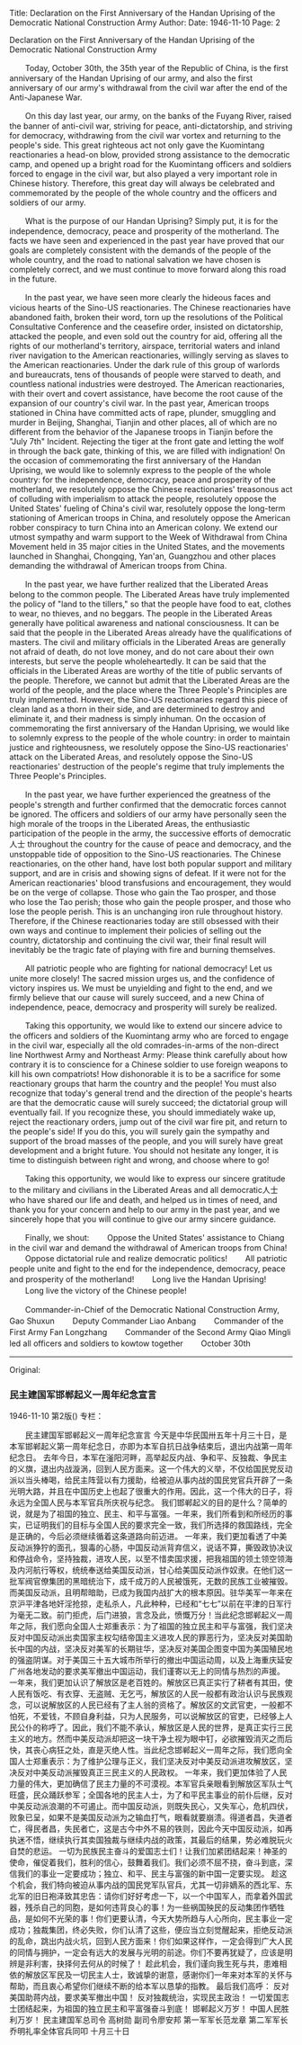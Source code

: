Title: Declaration on the First Anniversary of the Handan Uprising of the Democratic National Construction Army
Author:
Date: 1946-11-10
Page: 2

Declaration on the First Anniversary of the Handan Uprising of the Democratic National Construction Army

　　Today, October 30th, the 35th year of the Republic of China, is the first anniversary of the Handan Uprising of our army, and also the first anniversary of our army's withdrawal from the civil war after the end of the Anti-Japanese War.

　　On this day last year, our army, on the banks of the Fuyang River, raised the banner of anti-civil war, striving for peace, anti-dictatorship, and striving for democracy, withdrawing from the civil war vortex and returning to the people's side. This great righteous act not only gave the Kuomintang reactionaries a head-on blow, provided strong assistance to the democratic camp, and opened up a bright road for the Kuomintang officers and soldiers forced to engage in the civil war, but also played a very important role in Chinese history. Therefore, this great day will always be celebrated and commemorated by the people of the whole country and the officers and soldiers of our army.

　　What is the purpose of our Handan Uprising? Simply put, it is for the independence, democracy, peace and prosperity of the motherland. The facts we have seen and experienced in the past year have proved that our goals are completely consistent with the demands of the people of the whole country, and the road to national salvation we have chosen is completely correct, and we must continue to move forward along this road in the future.

　　In the past year, we have seen more clearly the hideous faces and vicious hearts of the Sino-US reactionaries. The Chinese reactionaries have abandoned faith, broken their word, torn up the resolutions of the Political Consultative Conference and the ceasefire order, insisted on dictatorship, attacked the people, and even sold out the country for aid, offering all the rights of our motherland's territory, airspace, territorial waters and inland river navigation to the American reactionaries, willingly serving as slaves to the American reactionaries. Under the dark rule of this group of warlords and bureaucrats, tens of thousands of people were starved to death, and countless national industries were destroyed. The American reactionaries, with their overt and covert assistance, have become the root cause of the expansion of our country's civil war. In the past year, American troops stationed in China have committed acts of rape, plunder, smuggling and murder in Beijing, Shanghai, Tianjin and other places, all of which are no different from the behavior of the Japanese troops in Tianjin before the "July 7th" Incident. Rejecting the tiger at the front gate and letting the wolf in through the back gate, thinking of this, we are filled with indignation! On the occasion of commemorating the first anniversary of the Handan Uprising, we would like to solemnly express to the people of the whole country: for the independence, democracy, peace and prosperity of the motherland, we resolutely oppose the Chinese reactionaries' treasonous act of colluding with imperialism to attack the people, resolutely oppose the United States' fueling of China's civil war, resolutely oppose the long-term stationing of American troops in China, and resolutely oppose the American robber conspiracy to turn China into an American colony. We extend our utmost sympathy and warm support to the Week of Withdrawal from China Movement held in 35 major cities in the United States, and the movements launched in Shanghai, Chongqing, Yan'an, Guangzhou and other places demanding the withdrawal of American troops from China.

　　In the past year, we have further realized that the Liberated Areas belong to the common people. The Liberated Areas have truly implemented the policy of "land to the tillers," so that the people have food to eat, clothes to wear, no thieves, and no beggars. The people in the Liberated Areas generally have political awareness and national consciousness. It can be said that the people in the Liberated Areas already have the qualifications of masters. The civil and military officials in the Liberated Areas are generally not afraid of death, do not love money, and do not care about their own interests, but serve the people wholeheartedly. It can be said that the officials in the Liberated Areas are worthy of the title of public servants of the people. Therefore, we cannot but admit that the Liberated Areas are the world of the people, and the place where the Three People's Principles are truly implemented. However, the Sino-US reactionaries regard this piece of clean land as a thorn in their side, and are determined to destroy and eliminate it, and their madness is simply inhuman. On the occasion of commemorating the first anniversary of the Handan Uprising, we would like to solemnly express to the people of the whole country: in order to maintain justice and righteousness, we resolutely oppose the Sino-US reactionaries' attack on the Liberated Areas, and resolutely oppose the Sino-US reactionaries' destruction of the people's regime that truly implements the Three People's Principles.

　　In the past year, we have further experienced the greatness of the people's strength and further confirmed that the democratic forces cannot be ignored. The officers and soldiers of our army have personally seen the high morale of the troops in the Liberated Areas, the enthusiastic participation of the people in the army, the successive efforts of democratic人士 throughout the country for the cause of peace and democracy, and the unstoppable tide of opposition to the Sino-US reactionaries. The Chinese reactionaries, on the other hand, have lost both popular support and military support, and are in crisis and showing signs of defeat. If it were not for the American reactionaries' blood transfusions and encouragement, they would be on the verge of collapse. Those who gain the Tao prosper, and those who lose the Tao perish; those who gain the people prosper, and those who lose the people perish. This is an unchanging iron rule throughout history. Therefore, if the Chinese reactionaries today are still obsessed with their own ways and continue to implement their policies of selling out the country, dictatorship and continuing the civil war, their final result will inevitably be the tragic fate of playing with fire and burning themselves.

　　All patriotic people who are fighting for national democracy! Let us unite more closely! The sacred mission urges us, and the confidence of victory inspires us. We must be unyielding and fight to the end, and we firmly believe that our cause will surely succeed, and a new China of independence, peace, democracy and prosperity will surely be realized.

　　Taking this opportunity, we would like to extend our sincere advice to the officers and soldiers of the Kuomintang army who are forced to engage in the civil war, especially all the old comrades-in-arms of the non-direct line Northwest Army and Northeast Army: Please think carefully about how contrary it is to conscience for a Chinese soldier to use foreign weapons to kill his own compatriots! How dishonorable it is to be a sacrifice for some reactionary groups that harm the country and the people! You must also recognize that today's general trend and the direction of the people's hearts are that the democratic cause will surely succeed; the dictatorial group will eventually fail. If you recognize these, you should immediately wake up, reject the reactionary orders, jump out of the civil war fire pit, and return to the people's side! If you do this, you will surely gain the sympathy and support of the broad masses of the people, and you will surely have great development and a bright future. You should not hesitate any longer, it is time to distinguish between right and wrong, and choose where to go!

　　Taking this opportunity, we would like to express our sincere gratitude to the military and civilians in the Liberated Areas and all democratic人士 who have shared our life and death, and helped us in times of need, and thank you for your concern and help to our army in the past year, and we sincerely hope that you will continue to give our army sincere guidance.

　　Finally, we shout:
　　Oppose the United States' assistance to Chiang in the civil war and demand the withdrawal of American troops from China!
　　Oppose dictatorial rule and realize democratic politics!
　　All patriotic people unite and fight to the end for the independence, democracy, peace and prosperity of the motherland!
　　Long live the Handan Uprising!
　　Long live the victory of the Chinese people!

　　Commander-in-Chief of the Democratic National Construction Army, Gao Shuxun
　　Deputy Commander Liao Anbang
　　Commander of the First Army Fan Longzhang
　　Commander of the Second Army Qiao Mingli led all officers and soldiers to kowtow together
　　October 30th



<hr /> 

Original: 


### 民主建国军邯郸起义一周年纪念宣言

1946-11-10
第2版()
专栏：

　　民主建国军邯郸起义一周年纪念宣言
    今天是中华民国卅五年十月三十日，是本军邯郸起义第一周年纪念日，亦即为本军自抗日战争结束后，退出内战第一周年纪念日。
    去年今日，本军在滏阳河畔，高举起反内战、争和平、反独裁、争民主的义旗，退出内战漩涡，回到人民方面来。这一个伟大的义举，不仅给国民党反动派以当头棒喝，给民主阵营以有力援助，给被迫从事内战的国民党官兵开辟了一条光明大路，并且在中国历史上也起了很重大的作用。因此，这一个伟大的日子，将永远为全国人民与本军官兵所庆祝与纪念。
    我们邯郸起义的目的是什么？简单的说，就是为了祖国的独立、民主、和平与富强。一年来，我们所看到和所经历的事实，已证明我们的目标与全国人民的要求完全一致，我们所选择的救国路线，完全是正确的，今后必须继续循着这条道路向前迈进。
    一年来，我们更加看透了中美反动派狰狞的面孔，狠毒的心肠，中国反动派背弃信义，说话不算，撕毁政协决议和停战命令，坚持独裁，进攻人民，以至不惜卖国求援，把我祖国的领土领空领海及内河航行等权，统统奉送给美国反动派，甘心给美国反动派作奴隶。在他们这一批军阀官僚集团的黑暗统治下，成千成万的人民被饿死，无数的民族工业被摧毁。而美国反动派，且明帮暗助，已成为我国内战扩大的根本原因。驻华美军一年来在京沪平津各地奸淫抢掠，走私杀人，凡此种种，已经和“七七”以前在平津的日军行为毫无二致。前门拒虎，后门进狼，言念及此，愤慨万分！当此纪念邯郸起义一周年之际，我们愿向全国人士郑重表示：为了祖国的独立民主和平与富强，我们坚决反对中国反动派出卖国家主权勾结帝国主义进攻人民的罪恶行为，坚决反对美国助长中国的内战，坚决反对美军的长期驻华，坚决反对美国企图变中国为美国殖民地的强盗阴谋。对于美国三十五大城市所举行的撤出中国运动周，以及上海重庆延安广州各地发动的要求美军撤出中国运动，我们谨寄以无上的同情与热烈的声援。
    一年来，我们更加认识了解放区是老百姓的。解放区已真正实行了耕者有其田，使人民有饭吃、有衣穿、无盗贼、无乞丐，解放区的人民一般都有政治认识与民族观念，可以说解放区的人民已经有了主人翁的资格了。解放区的文武官吏，一般都不怕死，不爱钱，不顾自身利益，只为人民服务，可以说解放区的官吏，已经够上人民公仆的称呼了。因此，我们不能不承认，解放区是人民的世界，是真正实行三民主义的地方。然而中美反动派却把这一块干净土视为眼中钉，必欲摧毁消灭之而后快，其丧心病狂之处，直是灭绝人性。当此纪念邯郸起义一周年之际，我们愿向全国人士郑重表示：为了维护公理与正义，我们坚决反对中美反动派进攻解放区，坚决反对中美反动派摧毁真正三民主义的人民政权。
    一年来，我们更加体验了人民力量的伟大，更加确信了民主力量的不可漠视。本军官兵亲眼看到解放区军队士气旺盛，民众踊跃参军；全国各地的民主人士，为了和平民主事业的前仆后继，反对中美反动派浪潮的不可遏止。而中国反动派，则既失民心，又失军心，危机四伏，败象已呈，如果不是美国反动派为之输血打气，眼看就要崩溃。得道者昌，失道者亡，得民者昌，失民者亡，这是古今中外不易的铁则，因此今天中国反动派，如再执迷不悟，继续执行其卖国独裁与继续内战的政策，其最后的结果，势必难脱玩火自焚的悲运。
    一切为民族民主奋斗的爱国志士们！让我们加紧团结起来！神圣的使命，催促着我们，胜利的信心，鼓舞着我们。我们必须不屈不挠，奋斗到底，深信我们的事业一定要成功；独立、和平、民主与富强的新中国一定要实现。
    趁这个机会，我们特向被迫从事内战的国民党军队官兵，尤其一切非嫡系的西北军、东北军的旧日袍泽致其忠告：请你们好好考虑一下，以一个中国军人，而拿着外国武器，残杀自己的同胞，是如何违背良心的事！为一些祸国殃民的反动集团作牺牲品，是如何不光荣的事！你们更要认清，今天大势所趋与人心所向，民主事业一定成功；独裁集团，终必失败，你们认清了这些，便应当立刻觉醒起来，拒绝反动派的乱命，跳出内战火坑，回到人民方面来！你们如果这样作，一定会得到广大人民的同情与拥护，一定会有远大的发展与光明的前途。你们不要再犹疑了，应该是明辨是非利害，抉择何去何从的时候了！
    趁此机会，我们谨向我生死与共，患难相依的解放区军民及一切民主人士，致诚挚的谢意，感谢你们一年来对本军的关怀与帮助，而且衷心希望你们继续不断的给本军以恳挚的指教。
  最后我们高呼：
    反对美国助蒋内战，要求美军撤出中国！
    反对独裁统治，实现民主政治！
    一切爱国志士团结起来，为祖国的独立民主和平富强奋斗到底！
    邯郸起义万岁！
    中国人民胜利万岁！
    民主建国军总司令  高树勋
    副司令廖安邦
    第一军军长范龙章
    第二军军长乔明礼率全体官兵同叩
    十月三十日
